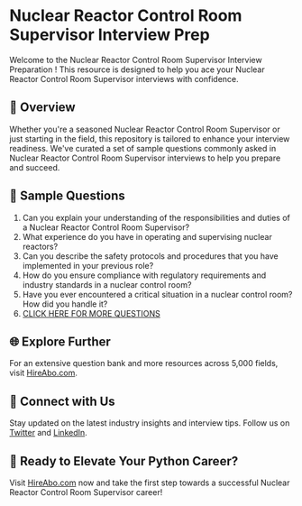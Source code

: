# Nuclear Reactor Control Room Supervisor Interview Prep

Welcome to the Nuclear Reactor Control Room Supervisor Interview Preparation ! This resource is designed to help you ace your Nuclear Reactor Control Room Supervisor interviews with confidence.

## 🚀 Overview

Whether you're a seasoned Nuclear Reactor Control Room Supervisor or just starting in the field, this repository is tailored to enhance your interview readiness. We've curated a set of sample questions commonly asked in Nuclear Reactor Control Room Supervisor interviews to help you prepare and succeed.

## 📝 Sample Questions

1. Can you explain your understanding of the responsibilities and duties of a Nuclear Reactor Control Room Supervisor?
2. What experience do you have in operating and supervising nuclear reactors?
3. Can you describe the safety protocols and procedures that you have implemented in your previous role?
4. How do you ensure compliance with regulatory requirements and industry standards in a nuclear control room?
5. Have you ever encountered a critical situation in a nuclear control room? How did you handle it?
6. [CLICK HERE FOR MORE QUESTIONS](https://hireabo.com/job/20_3_22/Nuclear%20Reactor%20Control%20Room%20Supervisor)

## 🌐 Explore Further

For an extensive question bank and more resources across 5,000 fields, visit [HireAbo.com](https://www.hireabo.com).

## 📱 Connect with Us

Stay updated on the latest industry insights and interview tips. Follow us on [Twitter](https://twitter.com/hireabo) and [LinkedIn](https://www.linkedin.com/in/hire-abo-3609972a8/).

## 🚀 Ready to Elevate Your Python Career?

Visit [HireAbo.com](https://www.hireabo.com) now and take the first step towards a successful Nuclear Reactor Control Room Supervisor career!